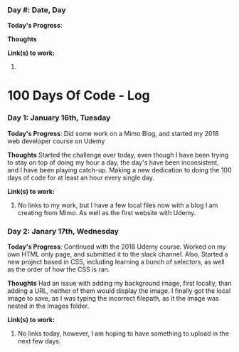 ### Day #: Date, Day

**Today's Progress**: 

**Thoughts** 

**Link(s) to work:**

  1.



# 100 Days Of Code - Log

### Day 1: January 16th, Tuesday

**Today's Progress**: Did some work on a Mimo Blog, and started my 2018 web developer course on Udemy

**Thoughts** Started the challenge over today, even though I have been trying to stay on top of doing my hour a day, the day's have been inconsistent, and I have been playing catch-up.
Making a new dedication to doing the 100 days of code for at least an hour every single day.

**Link(s) to work:**

  1. No links to my work, but I have a few local files now with a blog I am creating from Mimo.  As well as the first website with Udemy.

### Day 2: Janary 17th, Wednesday

**Today's Progress**: Continued with the 2018 Udemy course. Worked on my own HTML only page, and submitted it to the slack channel.  Also, Started a new project based in CSS, including learning a bunch of selectors, as well as the order of how the CSS is ran.

**Thoughts** Had an issue with adding my background image, first locally, than adding a URL, neither of them would display the image.  I finally got the local image to save, as I was typing the incorrect filepath, as it the image was nested in the Images folder.

**Link(s) to work:**

  1. No links today, however, I am hoping to have something to upload in the next few days.
